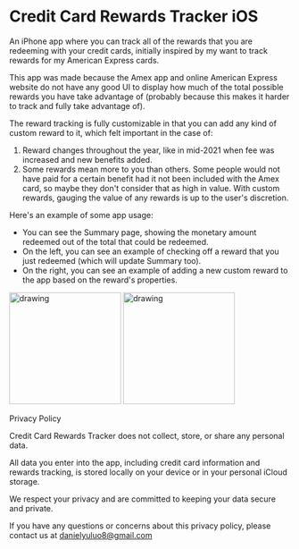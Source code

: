 # Credit Card Rewards Tracker iOS

An iPhone app where you can track all of the rewards that you are redeeming with your credit cards, initially inspired by my want to track rewards for my American Express cards.

This app was made because the Amex app and online American Express website do not have any good UI to display how
much of the total possible rewards you have take advantage of (probably because this makes it harder to track and
fully take advantage of).

The reward tracking is fully customizable in that you can add any kind of custom reward to it, which felt important
in the case of:
1) Reward changes throughout the year, like in mid-2021 when fee was increased and new benefits added.
2) Some rewards mean more to you than others. Some people would not have paid for a certain benefit had it not been
included with the Amex card, so maybe they don't consider that as high in value. With custom rewards, gauging the
value of any rewards is up to the user's discretion.

Here's an example of some app usage:
* You can see the Summary page, showing the monetary amount redeemed out of the total that could be redeemed.
* On the left, you can see an example of checking off a reward that you just redeemed (which will update Summary too).
* On the right, you can see an example of adding a new custom reward to the app based on the reward's properties.

<div class="row">
    <img src="images/overview.gif" alt="drawing" style="width:200px;"/>
    <img src="images/admin.gif" alt="drawing" style="width:200px;"/>
</div>


Privacy Policy

Credit Card Rewards Tracker does not collect, store, or share any personal data.

All data you enter into the app, including credit card information and rewards tracking, is stored locally on your device or in your personal iCloud storage.

We respect your privacy and are committed to keeping your data secure and private.

If you have any questions or concerns about this privacy policy, please contact us at danielyuluo8@gmail.com